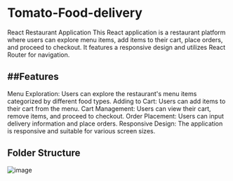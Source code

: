 # Tomato-Food-delivery
React Restaurant Application
This React application is a restaurant platform where users can explore menu items, add items to their cart, place orders, and proceed to checkout. It features a responsive design and utilizes React Router for navigation.

## ##Features
Menu Exploration: Users can explore the restaurant's menu items categorized by different food types.
Adding to Cart: Users can add items to their cart from the menu.
Cart Management: Users can view their cart, remove items, and proceed to checkout.
Order Placement: Users can input delivery information and place orders.
Responsive Design: The application is responsive and suitable for various screen sizes.

## Folder Structure

![image](https://github.com/Sumithra49/Tomato-Food-delivery/assets/141726527/872837e1-bb58-467b-82f5-73fe788b7e11)
